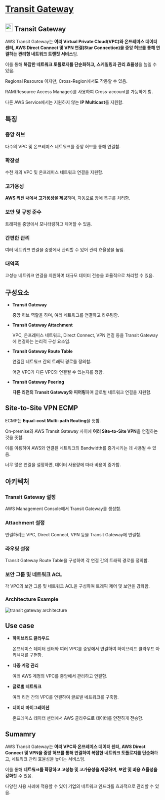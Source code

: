 # [Transit Gateway](https://docs.aws.amazon.com/ko_kr/vpc/latest/tgw/what-is-transit-gateway.html)

## <img src = "https://github.com/user-attachments/assets/0f4786f5-21b4-4b46-bb27-1881a90b97b1" width = "25" height = "25"> Transit Gateway

AWS Transit Gateway는 **여러 Virtual Private Cloud(VPC)와 온프레미스 데이터 센터, AWS Direct Connect 및 VPN 연결(Star Connection)을 중앙 허브를 통해 연결하는 관리형 네트워크 트랜짓 서비스**임. 

이를 통해 **복잡한 네트워크 토폴로지를 단순화하고, 스케일링과 관리 효율성**을 높일 수 있음.

Regional Resource 이지만, Cross-Region에서도 작동할 수 있음.

RAM(Resource Access Manager)를 사용하여 Cross-account를 가능하게 함.

다른 AWS Service에서는 지원하지 않는 **IP Multicast**를 지원함.

## 특징

### 중앙 허브

다수의 VPC 및 온프레미스 네트워크를 중앙 허브를 통해 연결함.

### 확장성

수천 개의 VPC 및 온프레미스 네트워크 연결을 지원함.

### 고가용성

**AWS 리전 내에서 고가용성을 제공**하며, 자동으로 장애 복구를 처리함.

### 보안 및 규정 준수

트래픽을 중앙에서 모니터링하고 제어할 수 있음.

### 간편한 관리

여러 네트워크 연결을 중앙에서 관리할 수 있어 관리 효율성을 높임.

### 대역폭

고성능 네트워크 연결을 지원하여 대규모 데이터 전송을 효율적으로 처리할 수 있음.

## 구성요소

* **Transit Gateway**

    중앙 허브 역할을 하며, 여러 네트워크를 연결하고 라우팅함.

* **Transit Gateway Attachment**

    VPC, 온프레미스 네트워크, Direct Connect, VPN 연결 등을 Transit Gateway에 연결하는 논리적 구성 요소임.

* **Transit Gateway Route Table**

    연결된 네트워크 간의 트래픽 경로를 정의함.

    어떤 VPC가 다른 VPC와 연결될 수 있는지를 정함.

* **Transit Gateway Peering** 

    **다른 리전의 Transit Gateway와 피어링**하여 글로벌 네트워크 연결을 지원함.

## Site-to-Site VPN ECMP

ECMP는 **Equal-cost Multi-path Routing**을 뜻함.

On-premise와 AWS Transit Gateway 사이에 **여러 Site-to-Site VPN**을 연결하는 것을 뜻함.

이를 이용하여 AWS와 연결된 네트워크의 Bandwidth를 증가시키는 데 사용될 수 있음.

너무 많은 연결을 설정하면, 데이터 사용량에 따라 비용이 증가함.

## 아키텍처

### Transit Gateway 설정

AWS Management Console에서 Transit Gateway를 생성함.

### Attachment 설정

연결하려는 VPC, Direct Connect, VPN 등을 Transit Gateway에 연결함.

### 라우팅 설정

Transit Gateway Route Table을 구성하여 각 연결 간의 트래픽 경로를 정의함.

### 보안 그룹 및 네트워크 ACL

각 VPC의 보안 그룹 및 네트워크 ACL을 구성하여 트래픽 제어 및 보안을 강화함.

### Architecture Example

![transit gateway architecture](https://github.com/user-attachments/assets/c76cebef-03d2-462e-9111-3f182975b7e7)


## Use case

* **하이브리드 클라우드**

    온프레미스 데이터 센터와 여러 VPC를 중앙에서 연결하여 하이브리드 클라우드 아키텍처를 구현함.

* **다중 계정 관리**

    여러 AWS 계정의 VPC를 중앙에서 관리하고 연결함.

* **글로벌 네트워크**

    여러 리전 간의 VPC를 연결하여 글로벌 네트워크를 구축함.

* **데이터 마이그레이션**

    온프레미스 데이터 센터에서 AWS 클라우드로 데이터를 안전하게 전송함.

## Sumamry

AWS Transit Gateway는 **여러 VPC와 온프레미스 데이터 센터, AWS Direct Connect 및 VPN을 중앙 허브를 통해 연결하여 복잡한 네트워크 토폴로지를 단순화**하고, 네트워크 관리 효율성을 높이는 서비스임. 

이를 통해 **네트워크를 확장하고 고성능 및 고가용성을 제공하며, 보안 및 비용 효율성을 강화**할 수 있음. 

다양한 사용 사례에 적용할 수 있어 기업의 네트워크 인프라를 효과적으로 관리할 수 있음.